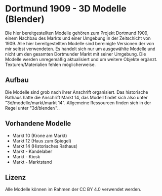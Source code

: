 # Dortmund 1909 - 3D Modelle (Blender)

Die hier bereitgestellten Modelle gehören zum Projekt Dortmund 1909, einem Nachbau des Markts und einer Umgebung in der Zeitschicht von 1909. Alle hier bereitgestellten Modelle sind bereinigte Versionen der von mir selbst verwendeten. Es handelt sich nur um ausgewählte Modelle und nicht um den gesamten Dortmunder Markt mit seiner Umgebung. Die Modelle werden unregemäßig aktualisiert und um weitere Objekte ergänzt. Texturen/Materialien fehlen möglicherweise.

## Aufbau
Die Modelle sind grob nach ihrer Anschrift organisiert. Das historische Rathaus hatte die Anschrift Markt 14, das Modell findet sich also unter "3d/modelle/markt/markt 14". Allgemeine Ressourcen finden sich in der Regel unter "3d/blender/"..

## Vorhandene Modelle
* Markt 10 (Krone am Markt)
* Markt 12 (Haus zum Spiegel)
* Markt 14 (Historisches Rathaus)
* Markt - Kandelaber
* Markt - Kiosk
* Markt - Marktstand

## Lizenz
Alle Modelle können im Rahmen der CC BY 4.0 verwendet werden.
